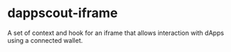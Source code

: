 # dappscout-iframe

A set of context and hook for an iframe that allows interaction with dApps using a connected wallet.
